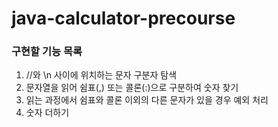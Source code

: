 # java-calculator-precourse

### 구현할 기능 목록
1. //와 \n 사이에 위치하는 문자 구분자 탐색
2. 문자열을 읽어 쉼표(,) 또는 콜론(:)으로 구분하여 숫자 찾기
3. 읽는 과정에서 쉼표와 콜론 이외의 다른 문자가 있을 경우 예외 처리
4. 숫자 더하기
